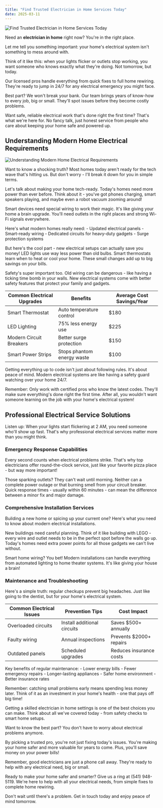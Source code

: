 ```yaml
---
title: "Find Trusted Electrician in Home Services Today"
date: 2025-03-11
---
```


![Find Trusted Electrician in Home Services Today](images/electrician-in-home.jpeg)

Need an **electrician in home** right now? You're in the right place.

Let me tell you something important: your home's electrical system isn't something to mess around with.

Think of it like this: when your lights flicker or outlets stop working, you want someone who knows exactly what they're doing. Not tomorrow, but today.

Our licensed pros handle everything from quick fixes to full home rewiring. They're ready to jump in 24/7 for any electrical emergency you might face.

Best part? We won't break your bank. Our team brings years of know-how to every job, big or small. They'll spot issues before they become costly problems.

Want safe, reliable electrical work that's done right the first time? That's what we're here for. No fancy talk, just honest service from people who care about keeping your home safe and powered up.

## Understanding Modern Home Electrical Requirements

![Understanding Modern Home Electrical Requirements](images/understanding-modern-home-electrical-requirements.jpeg)

Want to know a shocking truth? Most homes today aren't ready for the tech wave that's hitting us. But don't worry - I'll break it down for you in simple terms.

Let's talk about making your home tech-ready. Today's homes need more power than ever before. Think about it - you've got phones charging, smart speakers playing, and maybe even a robot vacuum zooming around!

Smart devices need special wiring to work their magic. It's like giving your home a brain upgrade. You'll need outlets in the right places and strong Wi-Fi signals everywhere.

Here's what modern homes really need: - Updated electrical panels - Smart-ready wiring - Dedicated circuits for heavy-duty gadgets - Surge protection systems

But here's the cool part - new electrical setups can actually save you money! LED lights use way less power than old bulbs. Smart thermostats learn when to heat or cool your home. These small changes add up to big savings on your bills.

Safety's super important too. Old wiring can be dangerous - like having a ticking time bomb in your walls. New electrical systems come with better safety features that protect your family and gadgets.

| Common Electrical Upgrades | Benefits | Average Cost Savings/Year |
| --- | --- | --- |
| Smart Thermostat | Auto temperature control | $180 |
| LED Lighting | 75% less energy use | $225 |
| Modern Circuit Breakers | Better surge protection | $150 |
| Smart Power Strips | Stops phantom energy waste | $100 |

Getting everything up to code isn't just about following rules. It's about peace of mind. Modern electrical systems are like having a safety guard watching over your home 24/7.

Remember: Only work with certified pros who know the latest codes. They'll make sure everything's done right the first time. After all, you wouldn't want someone learning on the job with your home's electrical system!

## Professional Electrical Service Solutions

Listen up: When your lights start flickering at 2 AM, you need someone who'll show up fast. That's why professional electrical services matter more than you might think.

### Emergency Response Capabilities

Every second counts when electrical problems strike. That's why top electricians offer round-the-clock service, just like your favorite pizza place - but way more important!

Those sparking outlets? They can't wait until morning. Neither can a complete power outage or that burning smell from your circuit breaker. Quick response times - usually within 60 minutes - can mean the difference between a minor fix and major damage.

### Comprehensive Installation Services

Building a new home or spicing up your current one? Here's what you need to know about modern electrical installations.

New buildings need careful planning. Think of it like building with LEGO - every wire and outlet needs to be in the perfect spot before the walls go up. Today's homes need extra power points for all those gadgets we can't live without.

Smart home wiring? You bet! Modern installations can handle everything from automated lighting to home theater systems. It's like giving your house a brain!

### Maintenance and Troubleshooting

Here's a simple truth: regular checkups prevent big headaches. Just like going to the dentist, but for your home's electrical system.

| Common Electrical Issues | Prevention Tips | Cost Impact |
| --- | --- | --- |
| Overloaded circuits | Install additional circuits | Saves $500+ annually |
| Faulty wiring | Annual inspections | Prevents $2000+ repairs |
| Outdated panels | Scheduled upgrades | Reduces insurance costs |

Key benefits of regular maintenance: - Lower energy bills - Fewer emergency repairs - Longer-lasting appliances - Safer home environment - Better insurance rates

Remember: catching small problems early means spending less money later. Think of it as an investment in your home's health - one that pays off big time!

Getting a skilled electrician in home settings is one of the best choices you can make. Think about all we've covered today - from safety checks to smart home setups.

Want to know the best part? You don't have to worry about electrical problems anymore.

By picking a trusted pro, you're not just fixing today's issues. You're making your home safer and more valuable for years to come. Plus, you'll save money on your power bills!

Remember, good electricians are just a phone call away. They're ready to help with any electrical need, big or small.

Ready to make your home safer and smarter? Give us a ring at (541) 948-5119. We're here to help with all your electrical needs, from simple fixes to complete home rewiring.

Don't wait until there's a problem. Get in touch today and enjoy peace of mind tomorrow.
